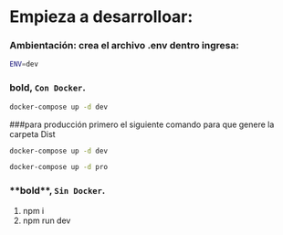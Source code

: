 # Empieza a desarrolloar:

### Ambientación: crea el archivo .env dentro ingresa:

```bash
ENV=dev
```

### **bold**, `Con Docker`.

```bash
docker-compose up -d dev
```

###para producción
primero el siguiente comando para que genere la carpeta Dist

```bash
docker-compose up -d dev
```

```bash
docker-compose up -d pro
```

### \*\*bold\*\*, `Sin Docker`.

1. npm i
2. npm run dev

